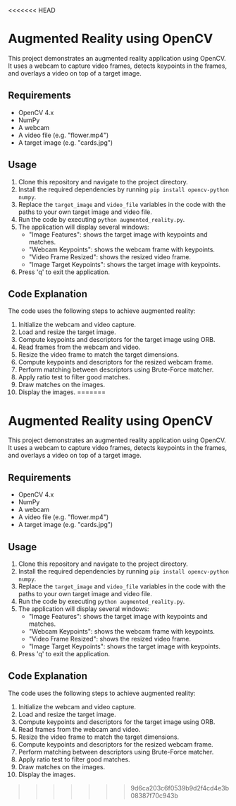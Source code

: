 <<<<<<< HEAD
# Augmented Reality using OpenCV

This project demonstrates an augmented reality application using OpenCV. It uses a webcam to capture video frames, detects keypoints in the frames, and overlays a video on top of a target image.

## Requirements

* OpenCV 4.x
* NumPy
* A webcam
* A video file (e.g. "flower.mp4")
* A target image (e.g. "cards.jpg")

## Usage

1. Clone this repository and navigate to the project directory.
2. Install the required dependencies by running `pip install opencv-python numpy`.
3. Replace the `target_image` and `video_file` variables in the code with the paths to your own target image and video file.
4. Run the code by executing `python augmented_reality.py`.
5. The application will display several windows:
	* "Image Features": shows the target image with keypoints and matches.
	* "Webcam Keypoints": shows the webcam frame with keypoints.
	* "Video Frame Resized": shows the resized video frame.
	* "Image Target Keypoints": shows the target image with keypoints.
6. Press 'q' to exit the application.

## Code Explanation

The code uses the following steps to achieve augmented reality:

1. Initialize the webcam and video capture.
2. Load and resize the target image.
3. Compute keypoints and descriptors for the target image using ORB.
4. Read frames from the webcam and video.
5. Resize the video frame to match the target dimensions.
6. Compute keypoints and descriptors for the resized webcam frame.
7. Perform matching between descriptors using Brute-Force matcher.
8. Apply ratio test to filter good matches.
9. Draw matches on the images.
10. Display the images.
=======
# Augmented Reality using OpenCV

This project demonstrates an augmented reality application using OpenCV. It uses a webcam to capture video frames, detects keypoints in the frames, and overlays a video on top of a target image.

## Requirements

* OpenCV 4.x
* NumPy
* A webcam
* A video file (e.g. "flower.mp4")
* A target image (e.g. "cards.jpg")

## Usage

1. Clone this repository and navigate to the project directory.
2. Install the required dependencies by running `pip install opencv-python numpy`.
3. Replace the `target_image` and `video_file` variables in the code with the paths to your own target image and video file.
4. Run the code by executing `python augmented_reality.py`.
5. The application will display several windows:
	* "Image Features": shows the target image with keypoints and matches.
	* "Webcam Keypoints": shows the webcam frame with keypoints.
	* "Video Frame Resized": shows the resized video frame.
	* "Image Target Keypoints": shows the target image with keypoints.
6. Press 'q' to exit the application.

## Code Explanation

The code uses the following steps to achieve augmented reality:

1. Initialize the webcam and video capture.
2. Load and resize the target image.
3. Compute keypoints and descriptors for the target image using ORB.
4. Read frames from the webcam and video.
5. Resize the video frame to match the target dimensions.
6. Compute keypoints and descriptors for the resized webcam frame.
7. Perform matching between descriptors using Brute-Force matcher.
8. Apply ratio test to filter good matches.
9. Draw matches on the images.
10. Display the images.

>>>>>>> 9d6ca203c6f0539b9d2f4cd4e3b08387f70c943b

